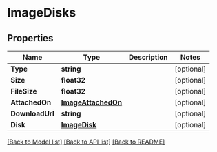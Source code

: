 # ImageDisks

## Properties
Name | Type | Description | Notes
------------ | ------------- | ------------- | -------------
**Type** | **string** |  | [optional] 
**Size** | **float32** |  | [optional] 
**FileSize** | **float32** |  | [optional] 
**AttachedOn** | [**ImageAttachedOn**](image_attachedOn.md) |  | [optional] 
**DownloadUrl** | **string** |  | [optional] 
**Disk** | [**ImageDisk**](image_disk.md) |  | [optional] 

[[Back to Model list]](../README.md#documentation-for-models) [[Back to API list]](../README.md#documentation-for-api-endpoints) [[Back to README]](../README.md)



